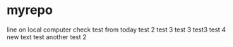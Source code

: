 # myrepo
line on local computer
check
test from today
test 2
test 3
test 3
test3
test 4
new text
test
another test 2
